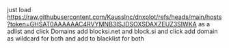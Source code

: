 just load https://raw.githubusercontent.com/KaussInc/dnxplot/refs/heads/main/hosts?token=GHSAT0AAAAAAC4RVYMNB3ISJDSOXSDAXZEUZ3SIWKA as a adlist and click Domains add blocksi.net and block.si and click add domain as wildcard for both and add to blacklist for both 
